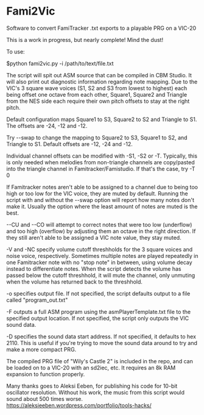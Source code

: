 # Fami2Vic
Software to convert FamiTracker .txt exports to a playable PRG on a VIC-20

This is a work in progress, but nearly complete!  Mind the dust!

To use:

$python fami2vic.py -i /path/to/text/file.txt

The script will spit out ASM source that can be compiled in CBM Studio.  It will also print out diagnostic information regarding note mapping.  Due to the VIC's 3 square wave voices (S1, S2 and S3 from lowest to highest) each being offset one octave from each other, Square1, Square2 and Triangle from the NES side each require their own pitch offsets to stay at the right pitch.  

Default configuration maps Square1 to S3, Square2 to S2 and Triangle to S1.  The offsets are -24, -12 and -12.  

Try --swap to change the mapping to Square2 to S3, Square1 to S2, and Triangle to S1.  Default offsets are -12, -24 and -12.

Individual channel offsets can be modified with -S1, -S2 or -T.  Typically, this is only needed when melodies from non-triangle channels are copy/pasted into the triangle channel in Famitracker/Famistudio.  If that's the case, try -T 0

If Famitracker notes aren't able to be assigned to a channel due to being too high or too low for the VIC voice, they are muted by default.  Running the script with and without the --swap option will report how many notes don't make it.  Usually the option where the least amount of notes are muted is the best. 

--CU and --CO will attempt to correct notes that were too low (underflow) and too high (overflow) by adjusting them an octave in the right direction.  If they still aren't able to be assigned a VIC note value, they stay muted.  

-V and -NC specify volume cutoff threshholds for the 3 square voices and noise voice, respectively.  Sometimes multiple notes are played repeatedly in one Famitracker note with no "stop note" in between, using volume decay instead to differentiate notes.  When the script detects the volume has passed below the cutoff threshhold, it will mute the channel, only unmuting when the volume has returned back to the threshhold.

-o specifies output file.  If not specified, the script defaults output to a file called "program_out.txt"

-F outputs a full ASM program using the asmPlayerTemplate.txt file to the specified output location.  If not specified, the script only outputs the VIC sound data.

-D specifies the sound data start address.  If not specified, it defaults to hex 2110.  This is useful if you're trying to move the sound data around to try and make a more compact PRG.  

The compiled PRG file of "Wily's Castle 2" is included in the repo, and can be loaded on to a VIC-20 with an sd2iec, etc.  It requires an 8k RAM expansion to function properly.  

Many thanks goes to Aleksi Eeben, for publishing his code for 10-bit oscillator resolution.  Without his work, the music from this script would sound about 500 times worse.  https://aleksieeben.wordpress.com/portfolio/tools-hacks/
